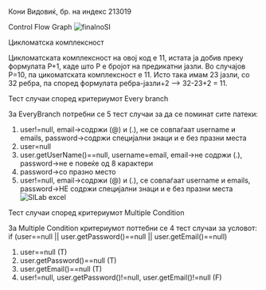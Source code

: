 Кони Видовиќ, бр. на индекс 213019

Control Flow Graph
![finalnoSI](https://github.com/koni-v/-SI_2023_lab2_213019/assets/125313042/ca6ce9fa-5d69-4106-9395-f4fa77fb152e)


Цикломатска комплексност

Цикломатската комплексност на овој код е 11, истата ја добив преку формулата P+1, каде што P е бројот на предикатни јазли. Во случајов P=10, па цикоматската комплексност е 11. Исто така имам 23 јазли, со 32 ребра, па според формулата ребра-јазли+2 --> 32-23+2 = 11.


Тест случаи според критериумот Every branch

За EveryBranch потребни се 5 тест случаи за да се поминат сите патеки:
1) user!=null, email->содржи (@) и (.), не се совпаѓаат username и emails, password->содржи специјални знаци и      е без празни места
2) user=null
3) user.getUserName()==null, username=email, еmail->не содржи (.), password->не е повеќе од 8 карактери
4) password->со празно место
5) user!=null, email->содржи (@) и (.), се совпаѓаат username и emails, password->НЕ содржи специјални знаци       и е без празни места
![SILab excel](https://github.com/koni-v/-SI_2023_lab2_213019/assets/125313042/4bf58bf1-0aa0-4026-a8e4-5800c4183153)


Тест случаи според критериумот Multiple Condition

За Multiple Condition критериумот поттебни се 4 тест случаи за условот: 
if (user==null || user.getPassword()==null || user.getEmail()==null)
1) user==null (T)
2) user.getPassword()==null (T)
3) user.getEmail()==null (T)
4) user!=null, user.getPassword()!=null, user.getEmail()!=null (F)
